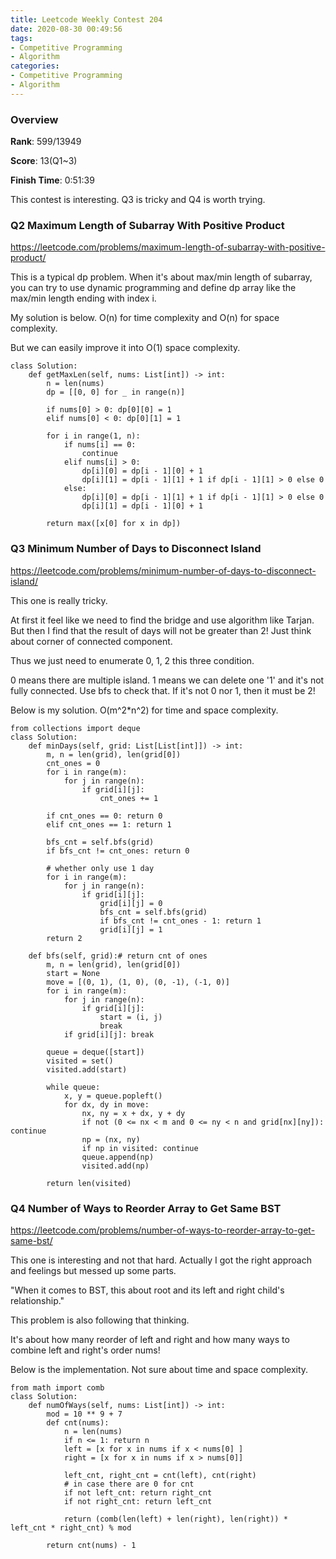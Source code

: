 ```yaml
---
title: Leetcode Weekly Contest 204
date: 2020-08-30 00:49:56
tags:
- Competitive Programming
- Algorithm
categories:
- Competitive Programming
- Algorithm
---
```


### Overview

**Rank**: 599/13949

**Score**: 13(Q1~3)

**Finish Time**: 0:51:39

This contest is interesting.  Q3 is tricky and Q4 is worth trying.

### Q2 Maximum Length of Subarray With Positive Product

https://leetcode.com/problems/maximum-length-of-subarray-with-positive-product/

This is a typical dp problem. When it's about max/min length of subarray, you can try to use dynamic programming and define dp array like the max/min length ending with index i.

My solution is below. O(n) for time complexity and O(n) for space complexity.

But we can easily improve it into O(1) space complexity.

```
class Solution:
    def getMaxLen(self, nums: List[int]) -> int:
        n = len(nums)
        dp = [[0, 0] for _ in range(n)]
        
        if nums[0] > 0: dp[0][0] = 1
        elif nums[0] < 0: dp[0][1] = 1
        
        for i in range(1, n):
            if nums[i] == 0:
                continue
            elif nums[i] > 0:
                dp[i][0] = dp[i - 1][0] + 1
                dp[i][1] = dp[i - 1][1] + 1 if dp[i - 1][1] > 0 else 0
            else:
                dp[i][0] = dp[i - 1][1] + 1 if dp[i - 1][1] > 0 else 0
                dp[i][1] = dp[i - 1][0] + 1
        
        return max([x[0] for x in dp])
```

### Q3 Minimum Number of Days to Disconnect Island

https://leetcode.com/problems/minimum-number-of-days-to-disconnect-island/

This one is really tricky.

At first it feel like we need to find the bridge and use algorithm like Tarjan. But then I find that the result of days will not be greater than 2! Just think about corner of connected component.

Thus we just need to enumerate 0, 1, 2 this three condition.

0 means there are multiple island. 1 means we can delete one '1' and it's not fully connected. Use bfs to check that. If it's not 0 nor 1, then it must be 2!

Below is my solution. O(m^2*n^2) for time and space complexity.

```
from collections import deque
class Solution:
    def minDays(self, grid: List[List[int]]) -> int:
        m, n = len(grid), len(grid[0])
        cnt_ones = 0
        for i in range(m):
            for j in range(n):
                if grid[i][j]:
                    cnt_ones += 1
        
        if cnt_ones == 0: return 0
        elif cnt_ones == 1: return 1
        
        bfs_cnt = self.bfs(grid)
        if bfs_cnt != cnt_ones: return 0
        
        # whether only use 1 day
        for i in range(m):
            for j in range(n):
                if grid[i][j]:
                    grid[i][j] = 0
                    bfs_cnt = self.bfs(grid)
                    if bfs_cnt != cnt_ones - 1: return 1
                    grid[i][j] = 1
        return 2
                    
    def bfs(self, grid):# return cnt of ones
        m, n = len(grid), len(grid[0])
        start = None
        move = [(0, 1), (1, 0), (0, -1), (-1, 0)]
        for i in range(m):
            for j in range(n):
                if grid[i][j]:
                    start = (i, j)
                    break
            if grid[i][j]: break
        
        queue = deque([start])
        visited = set()
        visited.add(start)
        
        while queue:
            x, y = queue.popleft()
            for dx, dy in move:
                nx, ny = x + dx, y + dy
                if not (0 <= nx < m and 0 <= ny < n and grid[nx][ny]): continue
                np = (nx, ny)
                if np in visited: continue
                queue.append(np)
                visited.add(np)
        
        return len(visited)
```



### Q4 Number of Ways to Reorder Array to Get Same BST

https://leetcode.com/problems/number-of-ways-to-reorder-array-to-get-same-bst/

This one is interesting and not that hard. Actually I got the right approach and feelings but messed up some parts.

"When it comes to BST, this about root and its left and right child's relationship."

This problem is also following that thinking.

It's about how many reorder of left and right and how many ways to combine left and right's order nums!

Below is the implementation. Not sure about time and space complexity.

```
from math import comb
class Solution:
    def numOfWays(self, nums: List[int]) -> int:
        mod = 10 ** 9 + 7
        def cnt(nums):
            n = len(nums)
            if n <= 1: return n
            left = [x for x in nums if x < nums[0] ]
            right = [x for x in nums if x > nums[0]]
            
            left_cnt, right_cnt = cnt(left), cnt(right)
            # in case there are 0 for cnt
            if not left_cnt: return right_cnt
            if not right_cnt: return left_cnt
            
            return (comb(len(left) + len(right), len(right)) * left_cnt * right_cnt) % mod
            
        return cnt(nums) - 1
```







